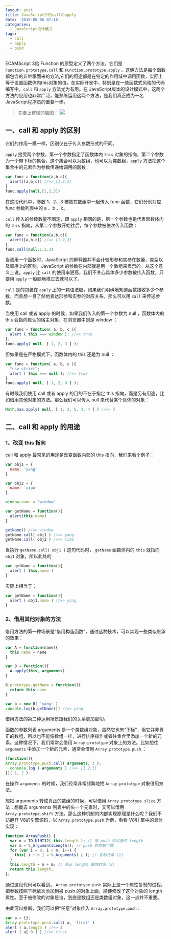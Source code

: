 ```yaml
---
layout: post
title: JavaScript中的call和apply
date: '2018-08-06 07:16'
categories:
  - JavaScript设计模式
tags:
  - call
  - apply
  - bind
---
```

ECAMScript 3给 Function 的原型定义了两个方法，它们是 `Function.prototype.call` 和 `Function.prototype.apply` 。这俩方法是每个函数都包含的非继承而来的方法,它们的用途都是在特定的作用域中调用函数，实际上等于设置函数体内this对象的值。在实际开发中，特别是在一些函数式风格的代码编写中，`call` 和 `apply` 方法尤为有用。在 JavaScript版本的设计模式中，这两个方法的应用也非常广泛，能熟练运用这两个方法，是我们真正成为一名 JavaScript程序员的重要一步。

> 先奉上整理的脑图：
> ![](https://i.loli.net/2018/08/06/5b6782f1cbc91.png)

## 一、call 和 apply 的区别

它们的作用一模一样，区别仅在于传入参数形式的不同。

`apply` 接受两个参数，第一个参数指定了函数体内 `this` 对象的指向，第二个参数为一个带下标的集合，这个集合可以为数组，也可以为类数组，`apply` 方法把这个集合中的元素作为参数传递给调用的函数：

```js
var func = function(a,b,c){
  alert([a,b,c]) //=> [1,2,3]
}
func.apply(null,[1,2,3])
```

在这段代码中，参数 1、2、3 被放在数组中一起传入 func 函数，它们分别对应 func 参数列表中的 a 、b 、c。

`call` 传入的参数数量不固定，跟 `apply` 相同的是，第一个参数也是代表函数体内的 `this` 指向，从第二个参数开始往后，每个参数被依次传入函数：

```js
var func = function(a,b,c){
  alert([a,b,c]) //=> [1,2,3]
}
func.call(null,1,2,3)
```

当调用一个函数时，JavaScript 的解释器并不会计较形参和实参在数量、类型以及顺序上的区别，JavaScript 的参数在内部就是用一个数组来表示的。从这个意义上说，`apply` 比 `call` 的使用率更高，我们不关心具体多少参数被传入函数，只要用 `apply` 一股脑地推过去就可以了。

`call` 是的包装在 `apply` 上的一颗语法糖，如果我们明确地知道函数接收多少个参数，而且想一目了然地表达形参和实参的对应关系，那么可以用 `call` 来传送参数。

当使用 call 或者 apply 的时候，如果我们传入的第一个参数为 null ，函数体内的 this 会指向默认的宿主对象，在浏览器中则是 window ：

```js
var func = function( a, b, c ){
  alert ( this === window ); //=> true
};
func.apply( null, [ 1, 2, 3 ] );
```

但如果是在严格模式下，函数体内的 this 还是为 null ：

```js
var func = function( a, b, c ){
  "use strict";
  alert ( this === null ); //=> true
}
func.apply( null, [ 1, 2, 3 ] );
```

有时候我们使用 call 或者 apply 的目的不在于指定 this 指向，而是另有用途，比如借用其他对象的方法。那么我们可以传入 null 来代替某个具体的对象：

```js
Math.max.apply( null, [ 1, 2, 5, 3, 4 ] ) //=> 5
```

## 二、call 和 apply 的用途

### 1、改变 this 指向

call 和 apply 最常见的用途是改变函数内部的 this 指向，我们来看个例子：

```js
var obj1 = {
  name: 'yang'
}

var obj2 = {
  name: 'xiao'
}

window.name = 'window'

var getName = function(){
  alert(this.name)
}

getName() //=> window
getName.call( obj1 ) //=> yang
getName.call( obj2 ) //=> xiao
```

当执行 `getName.call( obj1 )` 这句代码时， `getName` 函数体内的 `this` 就指向 `obj1` 对象，所以此处的

```js
var getName = function(){
  alert ( this.name )
}
```

实际上相当于：

```js
var getName = function(){
  alert ( obj1.name ) //=> yang
}
```

### 2、借用其他对象的方法

借用方法的第一种场景是“借用构造函数”，通过这种技术，可以实现一些类似继承的效果：

```js
var A = function(name){
  this.name = name
}

var B = function(){
  A.apply(this, arguments)
}

B.prototype.getName = function(){
  return this.name
}

var b = new B( 'yang' )
console.log(b.getName()) //=> yang
```

借用方法的第二种运用场景跟我们的关系更加密切。

函数的参数列表 arguments 是一个类数组对象，虽然它也有“下标”，但它并非真正的数组，所以也不能像数组一样，进行排序操作或者往集合里添加一个新的元素。这种情况下，我们常常会借用 `Array.prototype` 对象上的方法。比如想往 `arguments` 中添加一个新的元素，通常会借用
`Array.prototype.push` ：

```js
(function(){
Array.prototype.push.call( arguments, 3 );
  console.log ( arguments ) //=> [1,2,3]
})( 1, 2 )
```

在操作 `arguments` 的时候，我们经常非常频繁地找 `Array.prototype` 对象借用方法。

想把 arguments 转成真正的数组的时候，可以借用 `Array.prototype.slice` 方法；想截去 arguments 列表中的头一个元素时，又可以借用 `Array.prototype.shift` 方法。那么这种机制的内部实现原理是什么呢？我们不妨翻开 V8的引擎源码，以 `Array.prototype.push` 为例，看看 V8引
擎中的具体实现：

```js
function ArrayPush() {
  var n = TO_UINT32( this.length ); // 被 push 的对象的 length
  var m = %_ArgumentsLength(); // push 的参数个数
  for (var i = 0; i < m; i++) {
    this[ i + n ] = %_Arguments( i ); // 复制元素 (1)
  }
  this.length = n + m; // 修正 length 属性的值 (2)
  return this.length;
};
```

通过这段代码可以看到， `Array.prototype.push` 实际上是一个属性复制的过程，把参数按照下标依次添加到被 push 的对象上面，顺便修改了这个对象的 length 属性。至于被修改的对象是谁，到底是数组还是类数组对象，这一点并不重要。

由此可以推断，我们可以把“任意”对象传入 `Array.prototype.push`：

```js
var a = {};
Array.prototype.push.call( a, 'first' )
alert ( a.length ) //=> 1
alert ( a[ 0 ] ) //=> first
```
